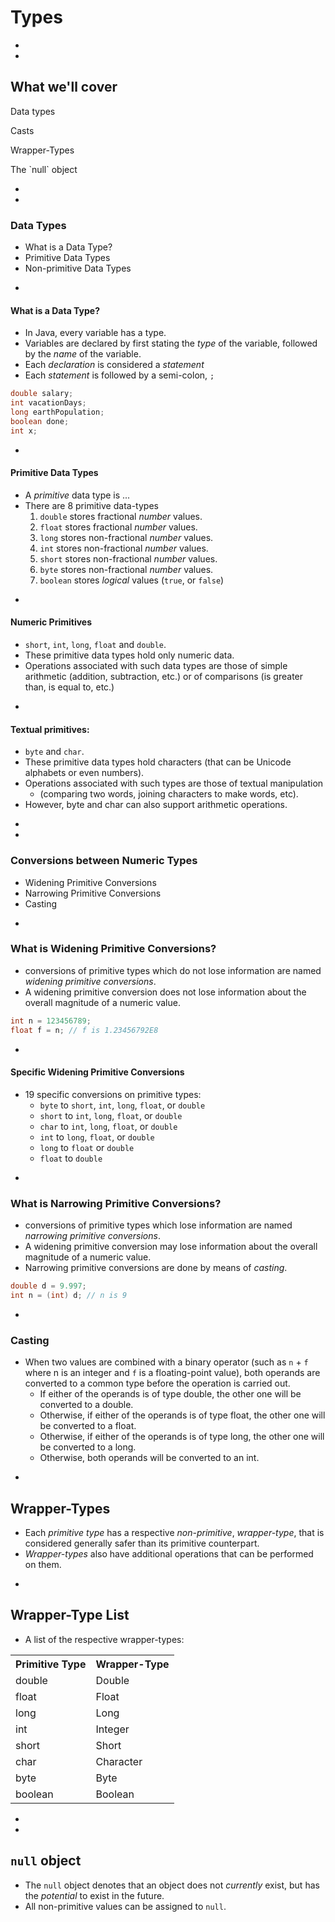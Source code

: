 # Types









-
-
## What we'll cover
<p class="fragment fade-up">Data types</p>
<p class="fragment fade-up">Casts</p>
<p class="fragment fade-up">Wrapper-Types</p>
<p class="fragment fade-up">The `null` object</p>














-
-
### Data Types
* What is a Data Type?
* Primitive Data Types
* Non-primitive Data Types 




-
#### What is a Data Type?
* In Java, every variable has a type.
* Variables are declared by first stating the _type_ of the variable, followed by the _name_ of the variable.
* Each _declaration_ is considered a _statement_
* Each _statement_ is followed by a semi-colon, `;`

```java
double salary;
int vacationDays;
long earthPopulation;
boolean done;
int x;
```




-
#### Primitive Data Types
* A _primitive_ data type is ...
* There are 8 primitive data-types
    1. `double` stores fractional _number_ values.
    2. `float` stores fractional _number_ values.
    3. `long` stores non-fractional _number_ values.
    4. `int` stores non-fractional _number_ values.
    6. `short` stores non-fractional _number_ values.
    7. `byte` stores non-fractional _number_ values.
    8. `boolean` stores _logical_ values (`true`, or `false`)


-
#### Numeric Primitives
* `short`, `int`, `long`, `float` and `double`.
* These primitive data types hold only numeric data.
* Operations associated with such data types are those of simple arithmetic (addition, subtraction, etc.) or of comparisons (is greater than, is equal to, etc.)





-
#### Textual primitives:
* `byte` and `char`.
* These primitive data types hold characters (that can be Unicode alphabets or even numbers).
* Operations associated with such types are those of textual manipulation
    * (comparing two words, joining characters to make words, etc).
* However, byte and char can also support arithmetic operations.













-
-
### Conversions between Numeric Types
* Widening Primitive Conversions
* Narrowing Primitive Conversions
* Casting






-
### What is Widening Primitive Conversions?
* conversions of primitive types which do not lose information are named _widening primitive conversions_.
* A widening primitive conversion does not lose information about the overall magnitude of a numeric value.

```java
int n = 123456789;
float f = n; // f is 1.23456792E8
```



-
#### Specific Widening Primitive Conversions
* 19 specific conversions on primitive types:
    - `byte` to `short`, `int`, `long`, `float`, or `double`
    - `short` to `int`, `long`, `float`, or `double`
    - `char` to `int`, `long`, `float`, or `double`
    - `int` to `long`, `float`, or `double`
    - `long` to `float` or `double`
    - `float` to `double`



-
### What is Narrowing Primitive Conversions?
* conversions of primitive types which lose information are named _narrowing primitive conversions_.
* A widening primitive conversion may lose information about the overall magnitude of a numeric value.
* Narrowing primitive conversions are done by means of _casting_.


```java
double d = 9.997;
int n = (int) d; // n is 9
```

-
### Casting
* When two values are combined with a binary operator (such as `n` + `f` where n is an integer and `f` is a floating-point value), both operands are converted to a common type before the operation is carried out.
    - If either of the operands is of type double, the other one will be converted to a double.
    - Otherwise, if either of the operands is of type float, the other one will be converted to a float.
    - Otherwise, if either of the operands is of type long, the other one will be converted to a long.
    - Otherwise, both operands will be converted to an int.



-
## Wrapper-Types
* Each _primitive type_ has a respective _non-primitive_, _wrapper-type_, that is considered generally safer than its primitive counterpart.
* _Wrapper-types_ also have additional operations that can be performed on them.

-
## Wrapper-Type List
* A list of the respective wrapper-types:
<table>
    <th>Primitive Type</th>
    <th>Wrapper-Type</th>
    <tr>
        <td>
        double
        </td>
        <td>
        Double
        </td>
    </tr>
    <tr>
        <td>
        float
        </td>
        <td>
        Float
        </td>
    </tr>
    <tr>
        <td>
        long
        </td>
        <td>
        Long
        </td>
    </tr>
    <tr>
        <td>
        int
        </td>
        <td>
        Integer
        </td>
    </tr>
    <tr>
        <td>
        short
        </td>
        <td>
        Short
        </td>
    </tr>
    <tr>
        <td>
        char
        </td>
        <td>
        Character
        </td>
    </tr>
    <tr>
        <td>
        byte
        </td>
        <td>
        Byte
        </td>
    </tr>
    <tr>
        <td>
        boolean
        </td>
        <td>
        Boolean
        </td>
    </tr>
</table>



-
-
## `null` object
* The `null` object denotes that an object does not _currently_ exist, but has the _potential_ to exist in the future.
* All non-primitive values can be assigned to `null`.








